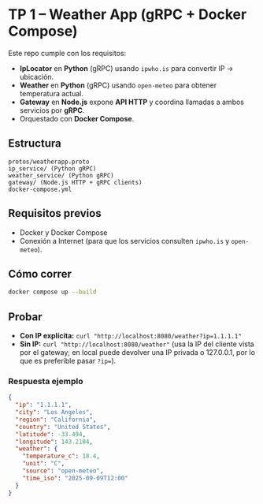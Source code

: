 # TP 1 – Weather App (gRPC + Docker Compose)

Este repo cumple con los requisitos:
- **IpLocator** en **Python** (gRPC) usando `ipwho.is` para convertir IP -> ubicación.
- **Weather** en **Python** (gRPC) usando `open-meteo` para obtener temperatura actual.
- **Gateway** en **Node.js** expone **API HTTP** y coordina llamadas a ambos servicios por **gRPC**.
- Orquestado con **Docker Compose**.

## Estructura
```text
protos/weatherapp.proto
ip_service/ (Python gRPC)
weather_service/ (Python gRPC)
gateway/ (Node.js HTTP + gRPC clients)
docker-compose.yml
```

## Requisitos previos
- Docker y Docker Compose
- Conexión a Internet (para que los servicios consulten `ipwho.is` y `open-meteo`).

## Cómo correr
```bash
docker compose up --build
```
## Probar
- **Con IP explícita:** `curl "http://localhost:8080/weather?ip=1.1.1.1"`
- **Sin IP:** `curl "http://localhost:8080/weather"` (usa la IP del cliente vista por el gateway; en local puede devolver una IP privada o 127.0.0.1, por lo que es preferible pasar `?ip=`).

### Respuesta ejemplo
```json
{
  "ip": "1.1.1.1",
  "city": "Los Angeles",
  "region": "California",
  "country": "United States",
  "latitude": -33.494,
  "longitude": 143.2104,
  "weather": {
    "temperature_c": 18.4,
    "unit": "C",
    "source": "open-meteo",
    "time_iso": "2025-09-09T12:00"
  }
}
```
